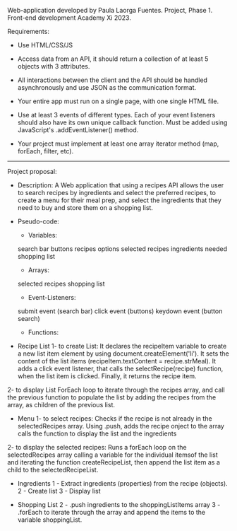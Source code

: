 Web-application developed by Paula Laorga Fuentes.
Project, Phase 1. Front-end development Academy Xi 2023.

Requirements:

- Use HTML/CSS/JS 

- Access data from an API, it should return a collection of at least 5 objects with 3 attributes. 

- All interactions between the client and the API should be handled asynchronously and use JSON as the communication format. 

- Your entire app must run on a single page, with one single HTML file.

- Use at least 3 events of different types. Each of your event listeners should also have its own unique callback function. Must be added using JavaScript's .addEventListener() method. 

- Your project must implement at least one array iterator method (map, forEach, filter, etc).

------

Project proposal:

- Description: A Web application that using a recipes API allows the user to search recipes by ingredients and select the preferred recipes, to create a menu for their meal prep, and select the ingredients that they need to buy and store them on a shopping list.

- Pseudo-code:

    - Variables: 

    search bar
    buttons
    recipes options
    selected recipes
    ingredients needed
    shopping list

    - Arrays: 
    
    selected recipes
    shopping list

    - Event-Listeners: 
    
    submit event (search bar)
    click event (buttons)
    keydown event (button search)
    
    - Functions: 

- Recipe List
1- to create List: 
It declares the recipeItem variable to create a new list item element by using document.createElement('li').
It sets the content of the list items  (recipeItem.textContent = recipe.strMeal).
It adds a click event listener, that calls the selectRecipe(recipe) function, when the list item is clicked. 
Finally, it returns the recipe item.

2- to display List
ForEach loop to iterate through the recipes array, and call the previous function to populate the list by adding the recipes from the array, as children of the previous list.

- Menu
1- to select recipes:
Checks if the recipe is not already in the selectedRecipes array. 
Using .push, adds the recipe onject to the array
calls the function to display the list and the ingredients

2- to display the selected recipes:
Runs a forEach loop on the selectedRecipes array calling a variable for the individual itemsof the list and iterating the function createRecipeList, then append the list item as a child to the selectedRecipeList.

- Ingredients
1 - Extract ingredients (properties) from the recipe (objects).
2 - Create list 
3 - Display list
    
- Shopping List
2 - .push ingredients to the shoppingListItems array
3 - .forEach to iterate through the array and append the items to the variable shoppingList.

